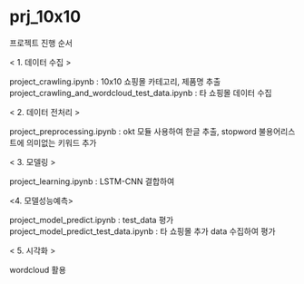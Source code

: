# prj_10x10

프로젝트 진행 순서

< 1. 데이터 수집 >

project_crawling.ipynb : 10x10 쇼핑몰 카테고리, 제품명 추출
project_crawling_and_wordcloud_test_data.ipynb : 타 쇼핑몰 데이터 수집


< 2. 데이터 전처리 >

project_preprocessing.ipynb : okt 모듈 사용하여 한글 추출, stopword 불용어리스트에 의미없는 키워드 추가


< 3. 모델링 >

project_learning.ipynb : LSTM-CNN 결합하여 


<4. 모델성능예측>

project_model_predict.ipynb : test_data 평가
project_model_predict_test_data.ipynb : 타 쇼핑몰 추가 data 수집하여 평가


< 5. 시각화 >

wordcloud 활용

